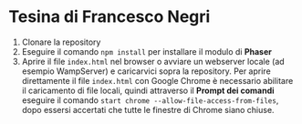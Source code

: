 # Tesina di Francesco Negri
1) Clonare la repository
2) Eseguire il comando `npm install` per installare il modulo di **Phaser**
3) Aprire il file `index.html` nel browser o avviare un webserver locale (ad esempio WampServer) e caricarvici sopra la repository. Per aprire direttamente il file `index.html` con Google Chrome è necessario abilitare il caricamento di file locali, quindi attraverso il **Prompt dei comandi** eseguire il comando `start chrome --allow-file-access-from-files`, dopo essersi accertati che tutte le finestre di Chrome siano chiuse.
